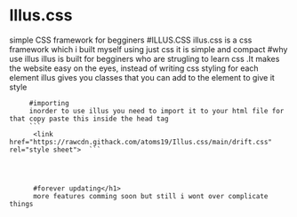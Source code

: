 # Illus.css
simple CSS framework for begginers
 #ILLUS.CSS
         illus.css is a css framework which i built myself using just css it is simple and compact
       #why use illus 
         illus is built for begginers who are strugling to learn css .It makes the website easy on the eyes, instead of writing css styling for each element illus gives you classes that you can add to the element to give it style
      
         #importing
         inorder to use illus you need to import it to your html file for that copy paste this inside the head tag
         ```
          <link  href="https://rawcdn.githack.com/atoms19/Illus.css/main/drift.css" rel="style sheet">  ``` 
             
             
         
           
          #forever updating</h1>
          more features comming soon but still i wont over complicate things
           
           
      
       
       
        
